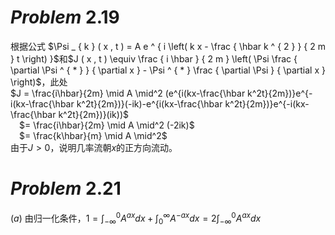# $Problem$ $2.19$

根据公式 $\Psi _ { k } ( x , t ) = A e ^ { i \left( k x - \frac { \hbar k ^ { 2 } } { 2 m } t \right) }$和$J ( x , t ) \equiv \frac { i \hbar } { 2 m } \left( \Psi \frac { \partial \Psi ^ { * } } { \partial x } - \Psi ^ { * } \frac { \partial \Psi } { \partial x } \right)$，此处<br />
$J = \frac{i\hbar}{2m} \mid A \mid^2 (e^{i(kx-\frac{\hbar k^2t}{2m})}e^{-i(kx-\frac{\hbar k^2t}{2m})}(-ik)-e^{i(kx-\frac{\hbar k^2t}{2m})}e^{-i(kx-\frac{\hbar k^2t}{2m})}(ik))$<br/>
&emsp;$= \frac{i\hbar}{2m} \mid A \mid^2 (-2ik)$<br/>
&emsp;$= \frac{k\hbar}{m} \mid A \mid^2$<br/>
由于$J>0$，说明几率流朝$x$的正方向流动。


# $Problem$ $2.21$
$(a)$ 由归一化条件，$1 = \int_{-\infty}^{0}A^{ax}dx+\int_{0}^{\infty}A^{-ax}dx = 2\int_{-\infty}^{0}A^{ax}dx$